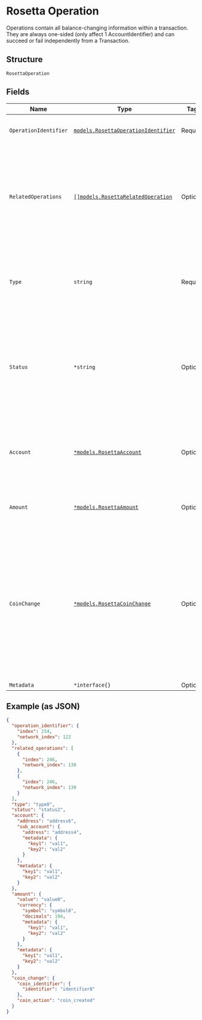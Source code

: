 # Rosetta Operation

Operations contain all balance-changing information within a transaction. They are always one-sided (only affect 1 AccountIdentifier) and can succeed or fail independently from a Transaction.

## Structure

`RosettaOperation`

## Fields

| Name                  | Type                                                                                    | Tags     | Description                                                                                                                                                                                                                                                                                                                                                                                                |
| --------------------- | --------------------------------------------------------------------------------------- | -------- | ---------------------------------------------------------------------------------------------------------------------------------------------------------------------------------------------------------------------------------------------------------------------------------------------------------------------------------------------------------------------------------------------------------- |
| `OperationIdentifier` | [`models.RosettaOperationIdentifier`](../../doc/models/rosetta-operation-identifier.md) | Required | The operation_identifier uniquely identifies an operation within a transaction.                                                                                                                                                                                                                                                                                                                            |
| `RelatedOperations`   | [`[]models.RosettaRelatedOperation`](../../doc/models/rosetta-related-operation.md)     | Optional | Restrict referenced related_operations to identifier indexes < the current operation_identifier.index. This ensures there exists a clear DAG-structure of relations. Since operations are one-sided, one could imagine relating operations in a single transfer or linking operations in a call tree.                                                                                                      |
| `Type`                | `string`                                                                                | Required | The network-specific type of the operation. Ensure that any type that can be returned here is also specified in the NetworkStatus. This can be very useful to downstream consumers that parse all block data.                                                                                                                                                                                              |
| `Status`              | `*string`                                                                               | Optional | The network-specific status of the operation. Status is not defined on the transaction object because blockchains with smart contracts may have transactions that partially apply. Blockchains with atomic transactions (all operations succeed or all operations fail) will have the same status for each operation.                                                                                      |
| `Account`             | [`*models.RosettaAccount`](../../doc/models/rosetta-account.md)                         | Optional | The account_identifier uniquely identifies an account within a network. All fields in the account_identifier are utilized to determine this uniqueness (including the metadata field, if populated).                                                                                                                                                                                                       |
| `Amount`              | [`*models.RosettaAmount`](../../doc/models/rosetta-amount.md)                           | Optional | Amount is some Value of a Currency. It is considered invalid to specify a Value without a Currency.                                                                                                                                                                                                                                                                                                        |
| `CoinChange`          | [`*models.RosettaCoinChange`](../../doc/models/rosetta-coin-change.md)                  | Optional | CoinChange is used to represent a change in state of a some coin identified by a coin_identifier. This object is part of the Operation model and must be populated for UTXO-based blockchains. Coincidentally, this abstraction of UTXOs allows for supporting both account-based transfers and UTXO-based transfers on the same blockchain (when a transfer is account-based, don't populate this model). |
| `Metadata`            | `*interface{}`                                                                          | Optional | Operations Meta Data                                                                                                                                                                                                                                                                                                                                                                                       |

## Example (as JSON)

```json
{
  "operation_identifier": {
    "index": 254,
    "network_index": 122
  },
  "related_operations": [
    {
      "index": 246,
      "network_index": 130
    },
    {
      "index": 246,
      "network_index": 130
    }
  ],
  "type": "type0",
  "status": "status2",
  "account": {
    "address": "address6",
    "sub_account": {
      "address": "address4",
      "metadata": {
        "key1": "val1",
        "key2": "val2"
      }
    },
    "metadata": {
      "key1": "val1",
      "key2": "val2"
    }
  },
  "amount": {
    "value": "value0",
    "currency": {
      "symbol": "symbol8",
      "decimals": 194,
      "metadata": {
        "key1": "val1",
        "key2": "val2"
      }
    },
    "metadata": {
      "key1": "val1",
      "key2": "val2"
    }
  },
  "coin_change": {
    "coin_identifier": {
      "identifier": "identifier8"
    },
    "coin_action": "coin_created"
  }
}
```
